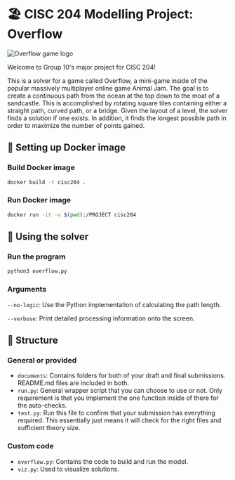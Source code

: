 # 🏖️ CISC 204 Modelling Project: Overflow

![Overflow game logo](https://static.wikia.nocookie.net/ajplaywild/images/c/cf/Minigame_splash_overflow.png/revision/latest?cb=20210522132908)

Welcome to Group 10's major project for CISC 204!

This is a solver for a game called Overflow, a mini-game inside of the popular massively multiplayer online game Animal Jam. The goal is to create a continuous path from the ocean at the top down to the moat of a sandcastle. This is accomplished by rotating square tiles containing either a straight path, curved path, or a bridge. Given the layout of a level, the solver finds a solution if one exists. In addition, it finds the longest possible path in order to maximize the number of points gained.


## 🐳 Setting up Docker image

### Build Docker image

```bash
docker build -t cisc204 .
```

### Run Docker image

```bash
docker run -it -v $(pwd):/PROJECT cisc204
```


## 🌊 Using the solver

### Run the program
```bash
python3 overflow.py
```

### Arguments
`--no-logic`: Use the Python implementation of calculating the path length.

`--verbose`: Print detailed processing information onto the screen.


## 🏰 Structure

### General or provided

* `documents`: Contains folders for both of your draft and final submissions. README.md files are included in both.
* `run.py`: General wrapper script that you can choose to use or not. Only requirement is that you implement the one function inside of there for the auto-checks.
* `test.py`: Run this file to confirm that your submission has everything required. This essentially just means it will check for the right files and sufficient theory size.

### Custom code

* `overflow.py`: Contains the code to build and run the model.
* `viz.py`: Used to visualize solutions.
